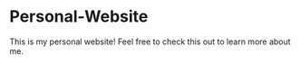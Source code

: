 # Personal-Website

This is my personal website! Feel free to check this out to learn more about me.
